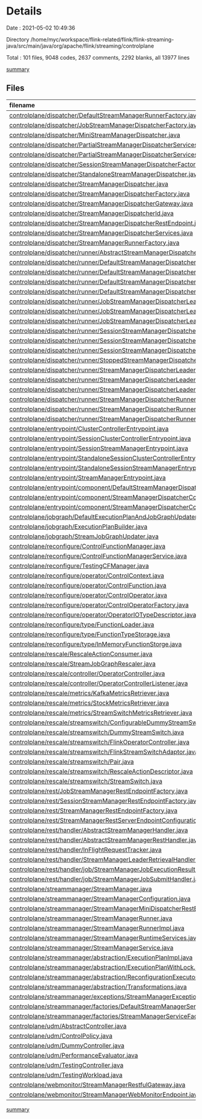 # Details

Date : 2021-05-02 10:49:36

Directory /home/myc/workspace/flink-related/flink/flink-streaming-java/src/main/java/org/apache/flink/streaming/controlplane

Total : 101 files,  9048 codes, 2637 comments, 2292 blanks, all 13977 lines

[summary](results.md)

## Files
| filename | language | code | comment | blank | total |
| :--- | :--- | ---: | ---: | ---: | ---: |
| [controlplane/dispatcher/DefaultStreamManagerRunnerFactory.java](/controlplane/dispatcher/DefaultStreamManagerRunnerFactory.java) | Java | 50 | 22 | 10 | 82 |
| [controlplane/dispatcher/JobStreamManagerDispatcherFactory.java](/controlplane/dispatcher/JobStreamManagerDispatcherFactory.java) | Java | 25 | 28 | 9 | 62 |
| [controlplane/dispatcher/MiniStreamManagerDispatcher.java](/controlplane/dispatcher/MiniStreamManagerDispatcher.java) | Java | 55 | 26 | 14 | 95 |
| [controlplane/dispatcher/PartialStreamManagerDispatcherServices.java](/controlplane/dispatcher/PartialStreamManagerDispatcherServices.java) | Java | 52 | 21 | 16 | 89 |
| [controlplane/dispatcher/PartialStreamManagerDispatcherServicesWithJobGraphStore.java](/controlplane/dispatcher/PartialStreamManagerDispatcherServicesWithJobGraphStore.java) | Java | 41 | 20 | 9 | 70 |
| [controlplane/dispatcher/SessionStreamManagerDispatcherFactory.java](/controlplane/dispatcher/SessionStreamManagerDispatcherFactory.java) | Java | 23 | 21 | 6 | 50 |
| [controlplane/dispatcher/StandaloneStreamManagerDispatcher.java](/controlplane/dispatcher/StandaloneStreamManagerDispatcher.java) | Java | 24 | 22 | 5 | 51 |
| [controlplane/dispatcher/StreamManagerDispatcher.java](/controlplane/dispatcher/StreamManagerDispatcher.java) | Java | 391 | 63 | 109 | 563 |
| [controlplane/dispatcher/StreamManagerDispatcherFactory.java](/controlplane/dispatcher/StreamManagerDispatcherFactory.java) | Java | 21 | 23 | 8 | 52 |
| [controlplane/dispatcher/StreamManagerDispatcherGateway.java](/controlplane/dispatcher/StreamManagerDispatcherGateway.java) | Java | 19 | 39 | 8 | 66 |
| [controlplane/dispatcher/StreamManagerDispatcherId.java](/controlplane/dispatcher/StreamManagerDispatcherId.java) | Java | 19 | 27 | 11 | 57 |
| [controlplane/dispatcher/StreamManagerDispatcherRestEndpoint.java](/controlplane/dispatcher/StreamManagerDispatcherRestEndpoint.java) | Java | 77 | 46 | 21 | 144 |
| [controlplane/dispatcher/StreamManagerDispatcherServices.java](/controlplane/dispatcher/StreamManagerDispatcherServices.java) | Java | 81 | 20 | 21 | 122 |
| [controlplane/dispatcher/StreamManagerRunnerFactory.java](/controlplane/dispatcher/StreamManagerRunnerFactory.java) | Java | 22 | 21 | 5 | 48 |
| [controlplane/dispatcher/runner/AbstractStreamManagerDispatcherLeaderProcess.java](/controlplane/dispatcher/runner/AbstractStreamManagerDispatcherLeaderProcess.java) | Java | 179 | 20 | 54 | 253 |
| [controlplane/dispatcher/runner/DefaultStreamManagerDispatcherGatewayService.java](/controlplane/dispatcher/runner/DefaultStreamManagerDispatcherGatewayService.java) | Java | 33 | 17 | 12 | 62 |
| [controlplane/dispatcher/runner/DefaultStreamManagerDispatcherGatewayServiceFactory.java](/controlplane/dispatcher/runner/DefaultStreamManagerDispatcherGatewayServiceFactory.java) | Java | 42 | 20 | 12 | 74 |
| [controlplane/dispatcher/runner/DefaultStreamManagerDispatcherRunner.java](/controlplane/dispatcher/runner/DefaultStreamManagerDispatcherRunner.java) | Java | 134 | 25 | 38 | 197 |
| [controlplane/dispatcher/runner/DefaultStreamManagerDispatcherRunnerFactory.java](/controlplane/dispatcher/runner/DefaultStreamManagerDispatcherRunnerFactory.java) | Java | 46 | 21 | 11 | 78 |
| [controlplane/dispatcher/runner/JobStreamManagerDispatcherLeaderProcess.java](/controlplane/dispatcher/runner/JobStreamManagerDispatcherLeaderProcess.java) | Java | 28 | 20 | 10 | 58 |
| [controlplane/dispatcher/runner/JobStreamManagerDispatcherLeaderProcessFactory.java](/controlplane/dispatcher/runner/JobStreamManagerDispatcherLeaderProcessFactory.java) | Java | 22 | 20 | 9 | 51 |
| [controlplane/dispatcher/runner/JobStreamManagerDispatcherLeaderProcessFactoryFactory.java](/controlplane/dispatcher/runner/JobStreamManagerDispatcherLeaderProcessFactoryFactory.java) | Java | 46 | 20 | 13 | 79 |
| [controlplane/dispatcher/runner/SessionStreamManagerDispatcherLeaderProcess.java](/controlplane/dispatcher/runner/SessionStreamManagerDispatcherLeaderProcess.java) | Java | 196 | 28 | 48 | 272 |
| [controlplane/dispatcher/runner/SessionStreamManagerDispatcherLeaderProcessFactory.java](/controlplane/dispatcher/runner/SessionStreamManagerDispatcherLeaderProcessFactory.java) | Java | 31 | 20 | 8 | 59 |
| [controlplane/dispatcher/runner/SessionStreamManagerDispatcherLeaderProcessFactoryFactory.java](/controlplane/dispatcher/runner/SessionStreamManagerDispatcherLeaderProcessFactoryFactory.java) | Java | 36 | 20 | 10 | 66 |
| [controlplane/dispatcher/runner/StoppedStreamManagerDispatcherLeaderProcess.java](/controlplane/dispatcher/runner/StoppedStreamManagerDispatcherLeaderProcess.java) | Java | 34 | 21 | 12 | 67 |
| [controlplane/dispatcher/runner/StreamManagerDispatcherLeaderProcess.java](/controlplane/dispatcher/runner/StreamManagerDispatcherLeaderProcess.java) | Java | 14 | 20 | 10 | 44 |
| [controlplane/dispatcher/runner/StreamManagerDispatcherLeaderProcessFactory.java](/controlplane/dispatcher/runner/StreamManagerDispatcherLeaderProcessFactory.java) | Java | 5 | 20 | 5 | 30 |
| [controlplane/dispatcher/runner/StreamManagerDispatcherLeaderProcessFactoryFactory.java](/controlplane/dispatcher/runner/StreamManagerDispatcherLeaderProcessFactoryFactory.java) | Java | 17 | 20 | 6 | 43 |
| [controlplane/dispatcher/runner/StreamManagerDispatcherRunner.java](/controlplane/dispatcher/runner/StreamManagerDispatcherRunner.java) | Java | 8 | 27 | 6 | 41 |
| [controlplane/dispatcher/runner/StreamManagerDispatcherRunnerFactory.java](/controlplane/dispatcher/runner/StreamManagerDispatcherRunnerFactory.java) | Java | 18 | 20 | 6 | 44 |
| [controlplane/dispatcher/runner/StreamManagerDispatcherRunnerLeaderElectionLifecycleManager.java](/controlplane/dispatcher/runner/StreamManagerDispatcherRunnerLeaderElectionLifecycleManager.java) | Java | 37 | 17 | 13 | 67 |
| [controlplane/entrypoint/ClusterControllerEntrypoint.java](/controlplane/entrypoint/ClusterControllerEntrypoint.java) | Java | 390 | 67 | 112 | 569 |
| [controlplane/entrypoint/SessionClusterControllerEntrypoint.java](/controlplane/entrypoint/SessionClusterControllerEntrypoint.java) | Java | 33 | 20 | 9 | 62 |
| [controlplane/entrypoint/SessionStreamManagerEntrypoint.java](/controlplane/entrypoint/SessionStreamManagerEntrypoint.java) | Java | 32 | 20 | 9 | 61 |
| [controlplane/entrypoint/StandaloneSessionClusterControllerEntrypoint.java](/controlplane/entrypoint/StandaloneSessionClusterControllerEntrypoint.java) | Java | 40 | 21 | 13 | 74 |
| [controlplane/entrypoint/StandaloneSessionStreamManagerEntrypoint.java](/controlplane/entrypoint/StandaloneSessionStreamManagerEntrypoint.java) | Java | 37 | 21 | 12 | 70 |
| [controlplane/entrypoint/StreamManagerEntrypoint.java](/controlplane/entrypoint/StreamManagerEntrypoint.java) | Java | 327 | 66 | 97 | 490 |
| [controlplane/entrypoint/component/DefaultStreamManagerDispatcherComponentFactory.java](/controlplane/entrypoint/component/DefaultStreamManagerDispatcherComponentFactory.java) | Java | 137 | 21 | 30 | 188 |
| [controlplane/entrypoint/component/StreamManagerDispatcherComponent.java](/controlplane/entrypoint/component/StreamManagerDispatcherComponent.java) | Java | 85 | 30 | 29 | 144 |
| [controlplane/entrypoint/component/StreamManagerDispatcherComponentFactory.java](/controlplane/entrypoint/component/StreamManagerDispatcherComponentFactory.java) | Java | 19 | 20 | 6 | 45 |
| [controlplane/jobgraph/DefaultExecutionPlanAndJobGraphUpdaterFactory.java](/controlplane/jobgraph/DefaultExecutionPlanAndJobGraphUpdaterFactory.java) | Java | 17 | 0 | 5 | 22 |
| [controlplane/jobgraph/ExecutionPlanBuilder.java](/controlplane/jobgraph/ExecutionPlanBuilder.java) | Java | 180 | 26 | 17 | 223 |
| [controlplane/jobgraph/StreamJobGraphUpdater.java](/controlplane/jobgraph/StreamJobGraphUpdater.java) | Java | 116 | 9 | 17 | 142 |
| [controlplane/reconfigure/ControlFunctionManager.java](/controlplane/reconfigure/ControlFunctionManager.java) | Java | 31 | 9 | 11 | 51 |
| [controlplane/reconfigure/ControlFunctionManagerService.java](/controlplane/reconfigure/ControlFunctionManagerService.java) | Java | 7 | 0 | 6 | 13 |
| [controlplane/reconfigure/TestingCFManager.java](/controlplane/reconfigure/TestingCFManager.java) | Java | 70 | 0 | 19 | 89 |
| [controlplane/reconfigure/operator/ControlContext.java](/controlplane/reconfigure/operator/ControlContext.java) | Java | 12 | 0 | 5 | 17 |
| [controlplane/reconfigure/operator/ControlFunction.java](/controlplane/reconfigure/operator/ControlFunction.java) | Java | 6 | 45 | 5 | 56 |
| [controlplane/reconfigure/operator/ControlOperator.java](/controlplane/reconfigure/operator/ControlOperator.java) | Java | 27 | 0 | 7 | 34 |
| [controlplane/reconfigure/operator/ControlOperatorFactory.java](/controlplane/reconfigure/operator/ControlOperatorFactory.java) | Java | 47 | 5 | 14 | 66 |
| [controlplane/reconfigure/operator/OperatorIOTypeDescriptor.java](/controlplane/reconfigure/operator/OperatorIOTypeDescriptor.java) | Java | 8 | 4 | 6 | 18 |
| [controlplane/reconfigure/type/FunctionLoader.java](/controlplane/reconfigure/type/FunctionLoader.java) | Java | 3 | 0 | 2 | 5 |
| [controlplane/reconfigure/type/FunctionTypeStorage.java](/controlplane/reconfigure/type/FunctionTypeStorage.java) | Java | 6 | 4 | 6 | 16 |
| [controlplane/reconfigure/type/InMemoryFunctionStorge.java](/controlplane/reconfigure/type/InMemoryFunctionStorge.java) | Java | 11 | 0 | 5 | 16 |
| [controlplane/rescale/RescaleActionConsumer.java](/controlplane/rescale/RescaleActionConsumer.java) | Java | 76 | 8 | 20 | 104 |
| [controlplane/rescale/StreamJobGraphRescaler.java](/controlplane/rescale/StreamJobGraphRescaler.java) | Java | 139 | 21 | 39 | 199 |
| [controlplane/rescale/controller/OperatorController.java](/controlplane/rescale/controller/OperatorController.java) | Java | 9 | 1 | 7 | 17 |
| [controlplane/rescale/controller/OperatorControllerListener.java](/controlplane/rescale/controller/OperatorControllerListener.java) | Java | 8 | 0 | 6 | 14 |
| [controlplane/rescale/metrics/KafkaMetricsRetriever.java](/controlplane/rescale/metrics/KafkaMetricsRetriever.java) | Java | 208 | 29 | 42 | 279 |
| [controlplane/rescale/metrics/StockMetricsRetriever.java](/controlplane/rescale/metrics/StockMetricsRetriever.java) | Java | 234 | 31 | 47 | 312 |
| [controlplane/rescale/metrics/StreamSwitchMetricsRetriever.java](/controlplane/rescale/metrics/StreamSwitchMetricsRetriever.java) | Java | 10 | 1 | 7 | 18 |
| [controlplane/rescale/streamswitch/ConfigurableDummyStreamSwitch.java](/controlplane/rescale/streamswitch/ConfigurableDummyStreamSwitch.java) | Java | 173 | 69 | 47 | 289 |
| [controlplane/rescale/streamswitch/DummyStreamSwitch.java](/controlplane/rescale/streamswitch/DummyStreamSwitch.java) | Java | 314 | 93 | 60 | 467 |
| [controlplane/rescale/streamswitch/FlinkOperatorController.java](/controlplane/rescale/streamswitch/FlinkOperatorController.java) | Java | 9 | 0 | 5 | 14 |
| [controlplane/rescale/streamswitch/FlinkStreamSwitchAdaptor.java](/controlplane/rescale/streamswitch/FlinkStreamSwitchAdaptor.java) | Java | 154 | 15 | 54 | 223 |
| [controlplane/rescale/streamswitch/Pair.java](/controlplane/rescale/streamswitch/Pair.java) | Java | 31 | 0 | 11 | 42 |
| [controlplane/rescale/streamswitch/RescaleActionDescriptor.java](/controlplane/rescale/streamswitch/RescaleActionDescriptor.java) | Java | 108 | 16 | 28 | 152 |
| [controlplane/rescale/streamswitch/StreamSwitch.java](/controlplane/rescale/streamswitch/StreamSwitch.java) | Java | 141 | 36 | 42 | 219 |
| [controlplane/rest/JobStreamManagerRestEndpointFactory.java](/controlplane/rest/JobStreamManagerRestEndpointFactory.java) | Java | 37 | 20 | 7 | 64 |
| [controlplane/rest/SessionStreamManagerRestEndpointFactory.java](/controlplane/rest/SessionStreamManagerRestEndpointFactory.java) | Java | 36 | 20 | 7 | 63 |
| [controlplane/rest/StreamManagerRestEndpointFactory.java](/controlplane/rest/StreamManagerRestEndpointFactory.java) | Java | 28 | 22 | 7 | 57 |
| [controlplane/rest/StreamManagerRestServerEndpointConfiguration.java](/controlplane/rest/StreamManagerRestServerEndpointConfiguration.java) | Java | 101 | 57 | 31 | 189 |
| [controlplane/rest/handler/AbstractStreamManagerHandler.java](/controlplane/rest/handler/AbstractStreamManagerHandler.java) | Java | 194 | 51 | 30 | 275 |
| [controlplane/rest/handler/AbstractStreamManagerRestHandler.java](/controlplane/rest/handler/AbstractStreamManagerRestHandler.java) | Java | 46 | 40 | 12 | 98 |
| [controlplane/rest/handler/InFlightRequestTracker.java](/controlplane/rest/handler/InFlightRequestTracker.java) | Java | 26 | 32 | 10 | 68 |
| [controlplane/rest/handler/StreamManagerLeaderRetrievalHandler.java](/controlplane/rest/handler/StreamManagerLeaderRetrievalHandler.java) | Java | 63 | 23 | 15 | 101 |
| [controlplane/rest/handler/job/StreamManagerJobExecutionResultHandler.java](/controlplane/rest/handler/job/StreamManagerJobExecutionResultHandler.java) | Java | 67 | 20 | 12 | 99 |
| [controlplane/rest/handler/job/StreamManagerJobSubmitHandler.java](/controlplane/rest/handler/job/StreamManagerJobSubmitHandler.java) | Java | 145 | 20 | 28 | 193 |
| [controlplane/streammanager/StreamManager.java](/controlplane/streammanager/StreamManager.java) | Java | 940 | 189 | 135 | 1,264 |
| [controlplane/streammanager/StreamManagerConfiguration.java](/controlplane/streammanager/StreamManagerConfiguration.java) | Java | 54 | 22 | 21 | 97 |
| [controlplane/streammanager/StreamManagerMiniDispatcherRestEndpoint.java](/controlplane/streammanager/StreamManagerMiniDispatcherRestEndpoint.java) | Java | 35 | 20 | 6 | 61 |
| [controlplane/streammanager/StreamManagerRunner.java](/controlplane/streammanager/StreamManagerRunner.java) | Java | 10 | 36 | 8 | 54 |
| [controlplane/streammanager/StreamManagerRunnerImpl.java](/controlplane/streammanager/StreamManagerRunnerImpl.java) | Java | 241 | 65 | 71 | 377 |
| [controlplane/streammanager/StreamManagerRuntimeServices.java](/controlplane/streammanager/StreamManagerRuntimeServices.java) | Java | 24 | 17 | 9 | 50 |
| [controlplane/streammanager/StreamManagerService.java](/controlplane/streammanager/StreamManagerService.java) | Java | 12 | 45 | 9 | 66 |
| [controlplane/streammanager/abstraction/ExecutionPlanImpl.java](/controlplane/streammanager/abstraction/ExecutionPlanImpl.java) | Java | 186 | 47 | 35 | 268 |
| [controlplane/streammanager/abstraction/ExecutionPlanWithLock.java](/controlplane/streammanager/abstraction/ExecutionPlanWithLock.java) | Java | 83 | 54 | 26 | 163 |
| [controlplane/streammanager/abstraction/ReconfigurationExecutor.java](/controlplane/streammanager/abstraction/ReconfigurationExecutor.java) | Java | 27 | 35 | 19 | 81 |
| [controlplane/streammanager/abstraction/Transformations.java](/controlplane/streammanager/abstraction/Transformations.java) | Java | 21 | 1 | 8 | 30 |
| [controlplane/streammanager/exceptions/StreamManagerException.java](/controlplane/streammanager/exceptions/StreamManagerException.java) | Java | 14 | 17 | 7 | 38 |
| [controlplane/streammanager/factories/DefaultStreamManagerServiceFactory.java](/controlplane/streammanager/factories/DefaultStreamManagerServiceFactory.java) | Java | 50 | 24 | 14 | 88 |
| [controlplane/streammanager/factories/StreamManagerServiceFactory.java](/controlplane/streammanager/factories/StreamManagerServiceFactory.java) | Java | 8 | 20 | 5 | 33 |
| [controlplane/udm/AbstractController.java](/controlplane/udm/AbstractController.java) | Java | 77 | 1 | 15 | 93 |
| [controlplane/udm/ControlPolicy.java](/controlplane/udm/ControlPolicy.java) | Java | 8 | 7 | 7 | 22 |
| [controlplane/udm/DummyController.java](/controlplane/udm/DummyController.java) | Java | 402 | 58 | 112 | 572 |
| [controlplane/udm/PerformanceEvaluator.java](/controlplane/udm/PerformanceEvaluator.java) | Java | 350 | 50 | 47 | 447 |
| [controlplane/udm/TestingController.java](/controlplane/udm/TestingController.java) | Java | 346 | 61 | 104 | 511 |
| [controlplane/udm/TestingWorkload.java](/controlplane/udm/TestingWorkload.java) | Java | 157 | 17 | 38 | 212 |
| [controlplane/webmonitor/StreamManagerRestfulGateway.java](/controlplane/webmonitor/StreamManagerRestfulGateway.java) | Java | 16 | 37 | 6 | 59 |
| [controlplane/webmonitor/StreamManagerWebMonitorEndpoint.java](/controlplane/webmonitor/StreamManagerWebMonitorEndpoint.java) | Java | 163 | 26 | 39 | 228 |

[summary](results.md)